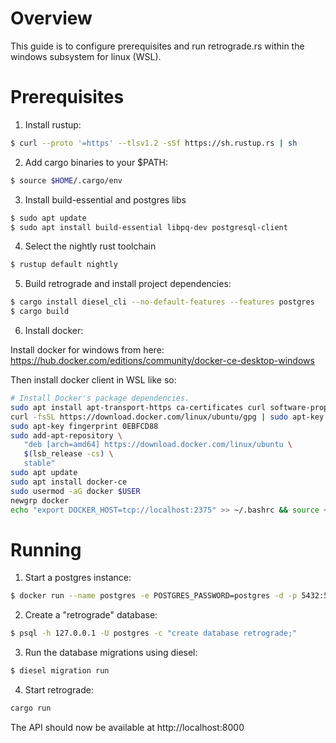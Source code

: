 # Overview

This guide is to configure prerequisites and run retrograde.rs within the windows subsystem for linux (WSL).

# Prerequisites

1. Install rustup:

```sh
$ curl --proto '=https' --tlsv1.2 -sSf https://sh.rustup.rs | sh
```

2. Add cargo binaries to your $PATH:

```sh
$ source $HOME/.cargo/env
```

3. Install build-essential and postgres libs

```sh
$ sudo apt update
$ sudo apt install build-essential libpq-dev postgresql-client
```

4. Select the nightly rust toolchain

```sh
$ rustup default nightly
```

5. Build retrograde and install project dependencies:

```sh
$ cargo install diesel_cli --no-default-features --features postgres
$ cargo build
```

6. Install docker:

Install docker for windows from here: https://hub.docker.com/editions/community/docker-ce-desktop-windows

Then install docker client in WSL like so:

```sh
# Install Docker's package dependencies.
sudo apt install apt-transport-https ca-certificates curl software-properties-common
curl -fsSL https://download.docker.com/linux/ubuntu/gpg | sudo apt-key add -
sudo apt-key fingerprint 0EBFCD88
sudo add-apt-repository \
   "deb [arch=amd64] https://download.docker.com/linux/ubuntu \
   $(lsb_release -cs) \
   stable"
sudo apt update
sudo apt install docker-ce
sudo usermod -aG docker $USER
newgrp docker
echo "export DOCKER_HOST=tcp://localhost:2375" >> ~/.bashrc && source ~/.bashrc
```

# Running

1. Start a postgres instance:

```sh
$ docker run --name postgres -e POSTGRES_PASSWORD=postgres -d -p 5432:5432 postgres:11
```

2. Create a "retrograde" database:

```sh
$ psql -h 127.0.0.1 -U postgres -c "create database retrograde;"
```

3. Run the database migrations using diesel:

```sh
$ diesel migration run
```

4. Start retrograde:

```sh
cargo run
```

The API should now be available at http://localhost:8000
